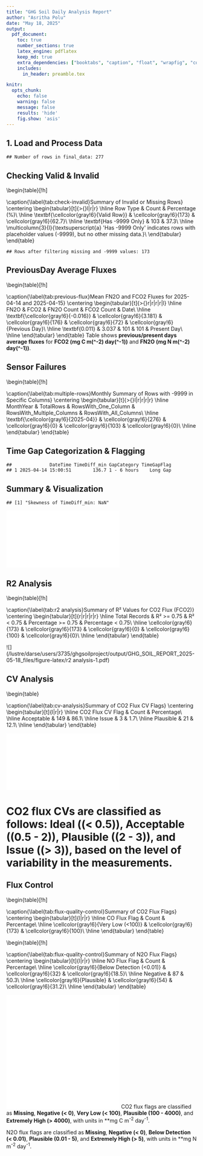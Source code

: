 ```yaml
---
title: "GHG Soil Daily Analysis Report"
author: "Asritha Polu"
date: "May 18, 2025"
output:
  pdf_document:
    toc: true
    number_sections: true
    latex_engine: pdflatex
    keep_md: true
    extra_dependencies: ["booktabs", "caption", "float", "wrapfig", "colortbl", "xcolor", "multirow"]
    includes:
      in_header: preamble.tex

knitr:
  opts_chunk:
    echo: false     
    warning: false  
    message: false 
    results: 'hide' 
    fig.show: 'asis' 
---
```




## 1. Load and Process Data


```
## Number of rows in final_data: 277
```
## Checking Valid & Invalid
\begin{table}[!h]

\caption{\label{tab:check-invalid}Summary of Invalid or Missing Rows}
\centering
\begin{tabular}[t]{>{}l|r|r}
\hline
Row Type & Count & Percentage (\%)\\
\hline
\textbf{\cellcolor{gray!6}{Valid Row}} & \cellcolor{gray!6}{173} & \cellcolor{gray!6}{62.7}\\
\hline
\textbf{Has -9999 Only} & 103 & 37.3\\
\hline
\multicolumn{3}{l}{\textsuperscript{a} 'Has -9999 Only' indicates rows with placeholder values (-9999), but no other missing data.}\\
\end{tabular}
\end{table}

```
## Rows after filtering missing and -9999 values: 173
```

## PreviousDay Average Fluxes
\begin{table}[!h]

\caption{\label{tab:previous-flux}Mean FN2O and FCO2 Fluxes for 2025-04-14 and 2025-04-15}
\centering
\begin{tabular}[t]{>{}r|r|r|r|l}
\hline
FN2O & FCO2 & FN2O Count & FCO2 Count & Date\\
\hline
\textbf{\cellcolor{gray!6}{-0.016}} & \cellcolor{gray!6}{3.181} & \cellcolor{gray!6}{176} & \cellcolor{gray!6}{72} & \cellcolor{gray!6}{Previous Day}\\
\hline
\textbf{0.011} & 3.037 & 101 & 101 & Present Day\\
\hline
\end{tabular}
\end{table}
Table shows **previous/present days average fluxes** for **FCO2 (mg C m\(^-2\) day\(^-1\))** and **FN2O (mg N m\(^-2\) day\(^-1\))**.

## Sensor Failures

\begin{table}[!h]

\caption{\label{tab:multiple-rows}Monthly Summary of Rows with -9999 in Specific Columns}
\centering
\begin{tabular}[t]{>{}l|r|r|r|r}
\hline
MonthYear & TotalRows & RowsWith\_One\_Column & RowsWith\_Multiple\_Columns & RowsWith\_All\_Columns\\
\hline
\textbf{\cellcolor{gray!6}{2025-04}} & \cellcolor{gray!6}{276} & \cellcolor{gray!6}{0} & \cellcolor{gray!6}{103} & \cellcolor{gray!6}{0}\\
\hline
\end{tabular}
\end{table}
## Time Gap Categorization & Flagging

```
##              DateTime TimeDiff_min GapCategory TimeGapFlag
## 1 2025-04-14 15:00:51        136.7 1 - 6 hours    Long Gap
```

## Summary & Visualization


```
## [1] "Skewness of TimeDiff_min: NaN"
```

![](/lustre/darse/users/3735/ghgsoilproject/output/GHG_SOIL_REPORT_2025-05-18_files/figure-latex/summary-1.pdf)<!-- --> 



## R2 Analysis 

\begin{table}[!h]

\caption{\label{tab:r2 analysis}Summary of R² Values for CO2 Flux (FCO2)}
\centering
\begin{tabular}[t]{r|r|r|r|r}
\hline
Total Records & R² >= 0.75 & R² < 0.75 & Percentage >= 0.75 & Percentage < 0.75\\
\hline
\cellcolor{gray!6}{173} & \cellcolor{gray!6}{173} & \cellcolor{gray!6}{0} & \cellcolor{gray!6}{100} & \cellcolor{gray!6}{0}\\
\hline
\end{tabular}
\end{table}

![](/lustre/darse/users/3735/ghgsoilproject/output/GHG_SOIL_REPORT_2025-05-18_files/figure-latex/r2 analysis-1.pdf)<!-- --> 

## CV Analysis 
\begin{table}

\caption{\label{tab:cv-analysis}Summary of CO2 Flux CV Flags}
\centering
\begin{tabular}[t]{l|r|r}
\hline
CO2 Flux CV Flag & Count & Percentage\\
\hline
Acceptable & 149 & 86.1\\
\hline
Issue & 3 & 1.7\\
\hline
Plausible & 21 & 12.1\\
\hline
\end{tabular}
\end{table}

![](/lustre/darse/users/3735/ghgsoilproject/output/GHG_SOIL_REPORT_2025-05-18_files/figure-latex/cv-analysis-1.pdf)<!-- --> 
# CO2 flux CVs are classified as follows: **Ideal** (\(< 0.5\)), **Acceptable** (\(0.5 - 2\)), **Plausible** (\(2 - 3\)), and **Issue** (\(> 3\)), based on the level of variability in the measurements.

## Flux Control

\begin{table}[!h]

\caption{\label{tab:flux-quality-control}Summary of CO2 Flux Flags}
\centering
\begin{tabular}[t]{l|r|r}
\hline
CO Flux Flag & Count & Percentage\\
\hline
\cellcolor{gray!6}{Very Low (<100)} & \cellcolor{gray!6}{173} & \cellcolor{gray!6}{100}\\
\hline
\end{tabular}
\end{table}

\begin{table}[!h]

\caption{\label{tab:flux-quality-control}Summary of N2O Flux Flags}
\centering
\begin{tabular}[t]{l|r|r}
\hline
NO Flux Flag & Count & Percentage\\
\hline
\cellcolor{gray!6}{Below Detection (<0.01)} & \cellcolor{gray!6}{32} & \cellcolor{gray!6}{18.5}\\
\hline
Negative & 87 & 50.3\\
\hline
\cellcolor{gray!6}{Plausible} & \cellcolor{gray!6}{54} & \cellcolor{gray!6}{31.2}\\
\hline
\end{tabular}
\end{table}

![](/lustre/darse/users/3735/ghgsoilproject/output/GHG_SOIL_REPORT_2025-05-18_files/figure-latex/flux-quality-control-1.pdf)<!-- --> ![](/lustre/darse/users/3735/ghgsoilproject/output/GHG_SOIL_REPORT_2025-05-18_files/figure-latex/flux-quality-control-2.pdf)<!-- --> 
CO2 flux flags are classified as **Missing**, **Negative (< 0)**, **Very Low (< 100)**, **Plausible (100 - 4000)**, and **Extremely High (> 4000)**, with units in **mg C m<sup>-2</sup> day<sup>-1</sup>.

N2O flux flags are classified as **Missing**, **Negative (< 0)**, **Below Detection (< 0.01)**, **Plausible (0.01 - 5)**, and **Extremely High (> 5)**, with units in **mg N m<sup>-2</sup> day<sup>-1</sup>.

